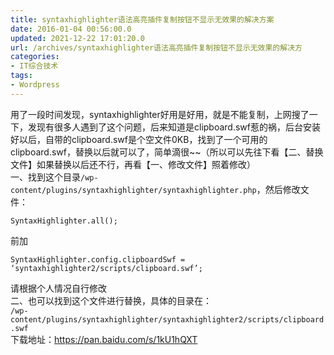 ```yaml
---
title: syntaxhighlighter语法高亮插件复制按钮不显示无效果的解决方案
date: 2016-01-04 00:56:00.0
updated: 2021-12-22 17:01:20.0
url: /archives/syntaxhighlighter语法高亮插件复制按钮不显示无效果的解决方
categories: 
- IT综合技术
tags: 
- Wordpress
---
```


<p>用了一段时间发现，syntaxhighlighter好用是好用，就是不能复制，上网搜了一下，发现有很多人遇到了这个问题，后来知道是clipboard.swf惹的祸，后台安装好以后，自带的clipboard.swf是个空文件0KB，找到了一个可用的clipboard.swf，替换以后就可以了，简单滴很~~（所以可以先往下看【二、替换文件】如果替换以后还不行，再看【一、修改文件】照着修改）<br />一、找到这个目录<code>/wp-content/plugins/syntaxhighlighter/syntaxhighlighter.php</code>，然后修改文件：</p><p><code>SyntaxHighlighter.all();</code></p><p>前加</p><pre><code class="lang-php">SyntaxHighlighter.config.clipboardSwf = ‘syntaxhighlighter2/scripts/clipboard.swf’;</code></pre><p>请根据个人情况自行修改<br />二、也可以找到这个文件进行替换，具体的目录在：<br /><code>/wp-content/plugins/syntaxhighlighter/syntaxhighlighter2/scripts/clipboard.swf</code><br />下载地址：<a href="https://pan.baidu.com/s/1kU1hQXT"><a href="https://pan.baidu.com/s/1kU1hQXT">https://pan.baidu.com/s/1kU1hQXT</a></a></p>